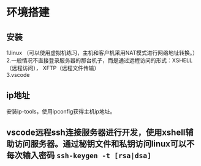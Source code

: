 # 环境搭建    
## 安装
1.linux  （可以使用虚拟机练习，主机和客户机采用NAT模式进行网络地址转换。）
2.一般情况不直接登录服务器的那台机子，而是通过远程访问的形式：XSHELL（远程访问）， XFTP（远程文件传输）  
3.vscode  
## ip地址  
安装ip-tools，使用ipconfig获得主机ip地址。  
## vscode远程ssh连接服务器进行开发，使用xshell辅助访问服务器。通过秘钥文件和私钥访问linux可以不每次输入密码  ```ssh-keygen -t [rsa|dsa]```



